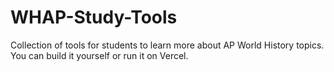 # WHAP-Study-Tools

Collection of tools for students to learn more about AP World History topics. You can build it yourself or run it on Vercel.
